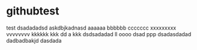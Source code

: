 # githubtest
test
dsadadadsd
askdbjkadnasd
aaaaaa
bbbbbb
ccccccc
xxxxxxxxx
vvvvvvvv
kkkkkk
kkk
dd
a
kkk
dsdsadadad
ll
oooo
dsad
ppp
dsadasdadad
dadbadbakjd
dasdada
